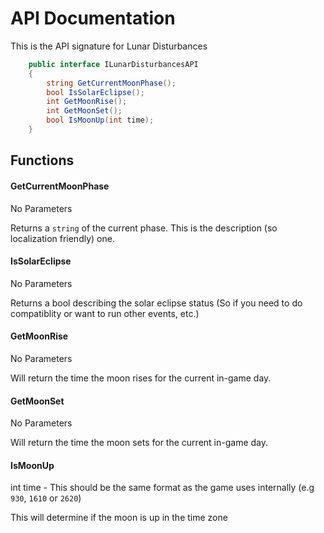 # API Documentation

This is the API signature for Lunar Disturbances

```cs
    public interface ILunarDisturbancesAPI
    {
        string GetCurrentMoonPhase();
        bool IsSolarEclipse();
        int GetMoonRise();
        int GetMoonSet();
        bool IsMoonUp(int time);
    }
```

## Functions

#### GetCurrentMoonPhase

No Parameters

Returns a `string` of the current phase. This is the description (so localization friendly) one.

#### IsSolarEclipse

No Parameters

Returns a bool describing the solar eclipse status (So if you need to do compatiblity or want to run other events, etc.)

#### GetMoonRise

No Parameters

Will return the time the moon rises for the current in-game day.

#### GetMoonSet

No Parameters

Will return the time the moon sets for the current in-game day.

#### IsMoonUp

int time - This should be the same format as the game uses internally (e.g `930`, `1610` or `2620`)

This will determine if the moon is up in the time zone
